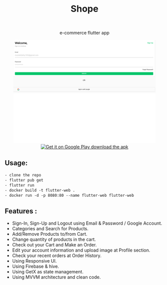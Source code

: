 <h1 align="center"> Shope </h1> <br>

<p align="center">
e-commerce flutter app
</p>

<p align="center">
  <a href="https://shope-2c566.firebaseapp.com/#/">
    <img alt="go to web app" title="web app" src="https://raw.githubusercontent.com/MostafaFathy1527/shopeAPP/master/1.png" width="450">
  </a>
  <br>

  <a href="https://storage.cloud.google.com/shope-2c566.appspot.com/app-release.apk">
    <img alt="Get it on Google Play" title="Google Play" src="http://i.imgur.com/mtGRPuM.png" width="140">
    download the apk 
  </a>
</p>




## Usage:

```
- clone the repo
- flutter pub get
- flutter run
- docker build -t flutter-web .
- docker run -d -p 8080:80 --name flutter-web flutter-web

```


## Features :

- Sign-In, Sign-Up and Logout using Email & Password / Google Account.
- Categories and Search for Products.
- Add/Remove Products to/from Cart.
- Change quantity of products in the cart.
- Check out your Cart and Make an Order.
- Edit your account information and upload image at Profile section.
- Check your recent orders at Order History.
- Using Responsive UI.
- Using Firebase & hive.
- Using GetX as state management.
- Using MVVM architecture and clean code.
